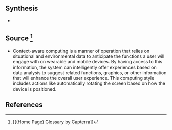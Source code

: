 ## Synthesis
- 
## Source [^1]
- Context-aware computing is a manner of operation that relies on situational and environmental data to anticipate the functions a user will engage with on wearable and mobile devices. By having access to this information, the system can intelligently offer experiences based on data analysis to suggest related functions, graphics, or other information that will enhance the overall user experience. This computing style includes actions like automatically rotating the screen based on how the device is positioned.
## References

[^1]: [[(Home Page) Glossary by Capterra]]